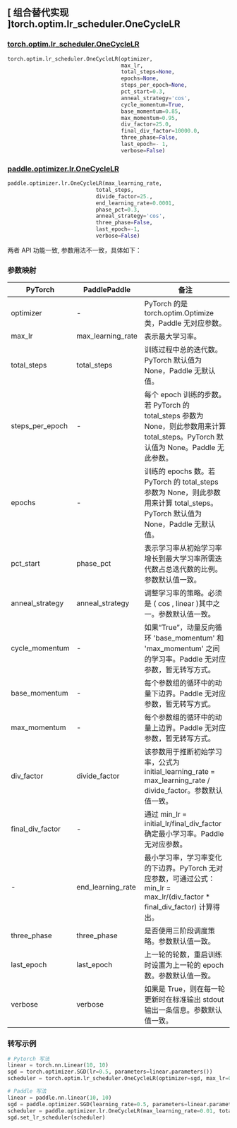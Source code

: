 ## [ 组合替代实现 ]torch.optim.lr_scheduler.OneCycleLR

### [torch.optim.lr_scheduler.OneCycleLR](https://pytorch.org/docs/stable/generated/torch.optim.lr_scheduler.OneCycleLR.html)

```python
torch.optim.lr_scheduler.OneCycleLR(optimizer,
                                    max_lr,
                                    total_steps=None,
                                    epochs=None,
                                    steps_per_epoch=None,
                                    pct_start=0.3,
                                    anneal_strategy='cos',
                                    cycle_momentum=True,
                                    base_momentum=0.85,
                                    max_momentum=0.95,
                                    div_factor=25.0,
                                    final_div_factor=10000.0,
                                    three_phase=False,
                                    last_epoch=- 1,
                                    verbose=False)
```

### [paddle.optimizer.lr.OneCycleLR](https://www.paddlepaddle.org.cn/documentation/docs/zh/api/paddle/optimizer/lr/OneCycleLR_cn.html)

```python
paddle.optimizer.lr.OneCycleLR(max_learning_rate,
                            total_steps,
                            divide_factor=25.,
                            end_learning_rate=0.0001,
                            phase_pct=0.3,
                            anneal_strategy='cos',
                            three_phase=False,
                            last_epoch=-1,
                            verbose=False)
```

两者 API 功能一致, 参数用法不一致，具体如下：

### 参数映射

| PyTorch | PaddlePaddle | 备注                                                                                       |
| ------- | ------------ | ------------------------------------------------------------------------------------------ |
| optimizer     | -       | PyTorch 的是 torch.optim.Optimize 类，Paddle 无对应参数。 |
| max_lr     | max_learning_rate       | 表示最大学习率。           |
| total_steps     | total_steps       | 训练过程中总的迭代数。PyTorch 默认值为 None，Paddle 无默认值。           |
| steps_per_epoch     | -       | 每个 epoch 训练的步数。若 PyTorch 的 total_steps 参数为 None，则此参数用来计算 total_steps。PyTorch 默认值为 None。Paddle 无此参数。           |
| epochs     | -       | 训练的 epochs 数。若 PyTorch 的 total_steps 参数为 None，则此参数用来计算 total_steps。PyTorch 默认值为 None，Paddle 无默认值。           |
| pct_start     | phase_pct       | 表示学习率从初始学习率增长到最大学习率所需迭代数占总迭代数的比例。参数默认值一致。             |
| anneal_strategy     | anneal_strategy       | 调整学习率的策略。必须是 ( cos , linear )其中之一。参数默认值一致。             |
| cycle_momentum     | -       | 如果“True”，动量反向循环 'base_momentum' 和 'max_momentum' 之间的学习率。Paddle 无对应参数，暂无转写方式。             |
| base_momentum     | -       | 每个参数组的循环中的动量下边界。Paddle 无对应参数，暂无转写方式。             |
| max_momentum     | -       | 每个参数组的循环中的动量上边界。Paddle 无对应参数，暂无转写方式。             |
| div_factor     | divide_factor       | 该参数用于推断初始学习率，公式为 initial_learning_rate = max_learning_rate / divide_factor。参数默认值一致。             |
| final_div_factor     | -       | 通过 min_lr = initial_lr/final_div_factor 确定最小学习率。Paddle 无对应参数。             |
| -     | end_learning_rate       | 最小学习率，学习率变化的下边界。PyTorch 无对应参数，可通过公式：min_lr = max_lr/(div_factor * final_div_factor) 计算得出。             |
| three_phase     | three_phase       | 是否使用三阶段调度策略。参数默认值一致。            |
| last_epoch     | last_epoch       | 上一轮的轮数，重启训练时设置为上一轮的 epoch 数。参数默认值一致。       |
| verbose     | verbose       | 如果是 True，则在每一轮更新时在标准输出 stdout 输出一条信息。参数默认值一致。  |

### 转写示例
```python
# Pytorch 写法
linear = torch.nn.Linear(10, 10)
sgd = torch.optimizer.SGD(lr=0.5, parameters=linear.parameters())
scheduler = torch.optim.lr_scheduler.OneCycleLR(optimizer=sgd, max_lr=0.01, steps_per_epoch=20, epochs=10)

# Paddle 写法
linear = paddle.nn.linear(10, 10)
sgd = paddle.optimizer.SGD(learning_rate=0.5, parameters=linear.parameters())
scheduler = paddle.optimizer.lr.OneCycleLR(max_learning_rate=0.01, total_steps=20*10, end_learning_rate=max_lr/(25*10000))
sgd.set_lr_scheduler(scheduler)
```
